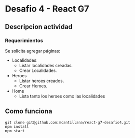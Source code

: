 # Desafio 4 - React G7

## Descripcion actividad
### Requerimientos
Se solicita agregar páginas:
* Localidades:
    * Listar localidades creadas.
    * Crear Localidades.
* Heroes
    * Listar heroes creados.
    * Crear Heroes.
* Home
    * Lista tanto los heroes como las localidades

## Como funciona

~~~
git clone git@github.com:mcantillana/react-g7-desafio4.git
npm install
npm start
~~~

